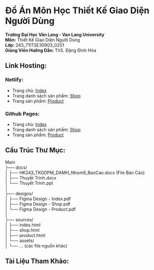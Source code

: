 # Đồ Án Môn Học Thiết Kế Giao Diện Người Dùng

**Trường Đại Học Văn Lang - Van Lang University**<br>
**Môn:** Thiết Kế Giao Diện Người Dùng<br>
**Lớp:** 243_71ITSE30903_0201<br>
**Giảng Viên Hướng Dẫn:** ThS. Đặng Đình Hòa<br>

## Link Hosting:
### Netlify:
- Trang chủ: [Index](https://huyvotran.github.io/User-Interface-Design/sources/)
- Trang danh sách sản phẩm: [Shop](https://huyvotran.github.io/User-Interface-Design/sources/shop.html)
- Trang sản phẩm: [Product](https://huyvotran.github.io/User-Interface-Design/sources/product.html)

### Github Pages:
- Trang chủ: [Index](https://huyvotran.github.io/User-Interface-Design/sources/)
- Trang danh sách sản phẩm: [Shop](https://huyvotran.github.io/User-Interface-Design/sources/shop.html)
- Trang sản phẩm: [Product](https://huyvotran.github.io/User-Interface-Design/sources/product.html)

## Cấu Trúc Thư Mục:
Main<br>
├── docs/<br>
│   ├── HK243_TKGDPM_DAMH_Nhom9_BaoCao.docx (File Báo Cáo)<br>
│   ├── Thuyết Trình.docx<br>
│   └── Thuyết Trình.ppt<br>
│<br>
├── designs/<br>
│   ├── Figma Design - Index.pdf<br>
│   ├── Figma Design - Shop.pdf<br>
│   └── Figma Design - Product.pdf<br>
│<br>
├── sources/<br>
│   ├── index.html<br>
│   ├── shop.html<br>
│   ├── product.html<br>
│   └── assets/<br>
│       └── … (các file nguồn khác)<br>

## Tài Liệu Tham Khảo:


